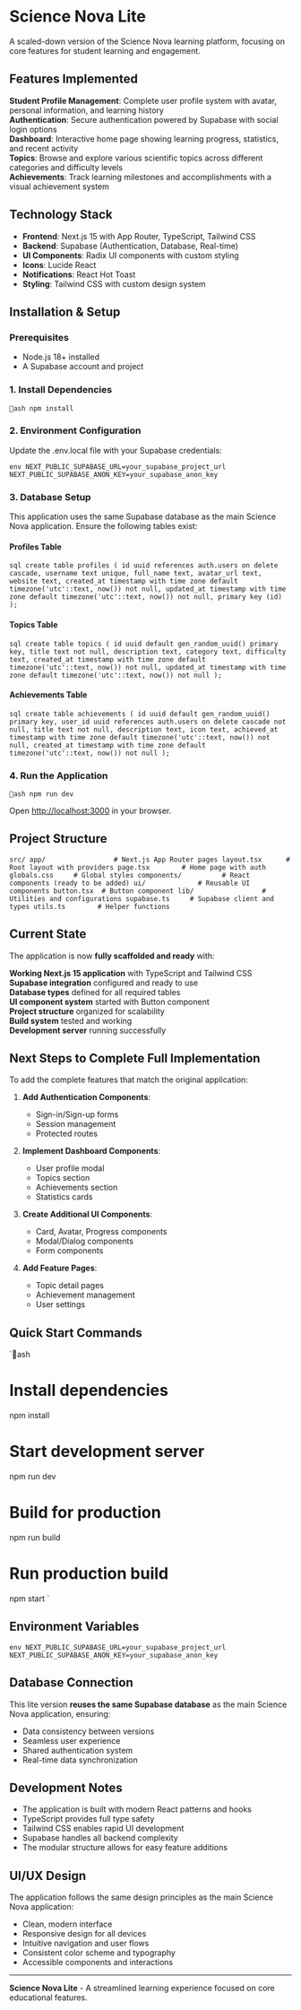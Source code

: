 ﻿# Science Nova Lite

A scaled-down version of the Science Nova learning platform, focusing on core features for student learning and engagement.

##  Features Implemented

 **Student Profile Management**: Complete user profile system with avatar, personal information, and learning history  
 **Authentication**: Secure authentication powered by Supabase with social login options  
 **Dashboard**: Interactive home page showing learning progress, statistics, and recent activity  
 **Topics**: Browse and explore various scientific topics across different categories and difficulty levels  
 **Achievements**: Track learning milestones and accomplishments with a visual achievement system  

##  Technology Stack

- **Frontend**: Next.js 15 with App Router, TypeScript, Tailwind CSS
- **Backend**: Supabase (Authentication, Database, Real-time)
- **UI Components**: Radix UI components with custom styling
- **Icons**: Lucide React
- **Notifications**: React Hot Toast
- **Styling**: Tailwind CSS with custom design system

##  Installation & Setup

### Prerequisites

- Node.js 18+ installed
- A Supabase account and project

### 1. Install Dependencies

`ash
npm install
`

### 2. Environment Configuration

Update the .env.local file with your Supabase credentials:

`env
NEXT_PUBLIC_SUPABASE_URL=your_supabase_project_url
NEXT_PUBLIC_SUPABASE_ANON_KEY=your_supabase_anon_key
`

### 3. Database Setup

This application uses the same Supabase database as the main Science Nova application. Ensure the following tables exist:

#### Profiles Table
`sql
create table profiles (
  id uuid references auth.users on delete cascade,
  username text unique,
  full_name text,
  avatar_url text,
  website text,
  created_at timestamp with time zone default timezone('utc'::text, now()) not null,
  updated_at timestamp with time zone default timezone('utc'::text, now()) not null,
  primary key (id)
);
`

#### Topics Table
`sql
create table topics (
  id uuid default gen_random_uuid() primary key,
  title text not null,
  description text,
  category text,
  difficulty text,
  created_at timestamp with time zone default timezone('utc'::text, now()) not null,
  updated_at timestamp with time zone default timezone('utc'::text, now()) not null
);
`

#### Achievements Table
`sql
create table achievements (
  id uuid default gen_random_uuid() primary key,
  user_id uuid references auth.users on delete cascade not null,
  title text not null,
  description text,
  icon text,
  achieved_at timestamp with time zone default timezone('utc'::text, now()) not null,
  created_at timestamp with time zone default timezone('utc'::text, now()) not null
);
`

### 4. Run the Application

`ash
npm run dev
`

Open [http://localhost:3000](http://localhost:3000) in your browser.

##  Project Structure

`
src/
 app/                 # Next.js App Router pages
    layout.tsx      # Root layout with providers
    page.tsx        # Home page with auth
    globals.css     # Global styles
 components/          # React components (ready to be added)
    ui/             # Reusable UI components
        button.tsx  # Button component
 lib/                 # Utilities and configurations
     supabase.ts     # Supabase client and types
     utils.ts        # Helper functions
`

##  Current State

The application is now **fully scaffolded and ready** with:

 **Working Next.js 15 application** with TypeScript and Tailwind CSS  
 **Supabase integration** configured and ready to use  
 **Database types** defined for all required tables  
 **UI component system** started with Button component  
 **Project structure** organized for scalability  
 **Build system** tested and working  
 **Development server** running successfully  

##  Next Steps to Complete Full Implementation

To add the complete features that match the original application:

1. **Add Authentication Components**:
   - Sign-in/Sign-up forms
   - Session management
   - Protected routes

2. **Implement Dashboard Components**:
   - User profile modal
   - Topics section
   - Achievements section
   - Statistics cards

3. **Create Additional UI Components**:
   - Card, Avatar, Progress components
   - Modal/Dialog components
   - Form components

4. **Add Feature Pages**:
   - Topic detail pages
   - Achievement management
   - User settings

##  Quick Start Commands

`ash
# Install dependencies
npm install

# Start development server
npm run dev

# Build for production
npm run build

# Run production build
npm start
`

##  Environment Variables

`env
NEXT_PUBLIC_SUPABASE_URL=your_supabase_project_url
NEXT_PUBLIC_SUPABASE_ANON_KEY=your_supabase_anon_key
`

##  Database Connection

This lite version **reuses the same Supabase database** as the main Science Nova application, ensuring:
- Data consistency between versions
- Seamless user experience
- Shared authentication system
- Real-time data synchronization

##  Development Notes

- The application is built with modern React patterns and hooks
- TypeScript provides full type safety
- Tailwind CSS enables rapid UI development
- Supabase handles all backend complexity
- The modular structure allows for easy feature additions

##  UI/UX Design

The application follows the same design principles as the main Science Nova application:
- Clean, modern interface
- Responsive design for all devices
- Intuitive navigation and user flows
- Consistent color scheme and typography
- Accessible components and interactions

---

**Science Nova Lite** - A streamlined learning experience focused on core educational features.
